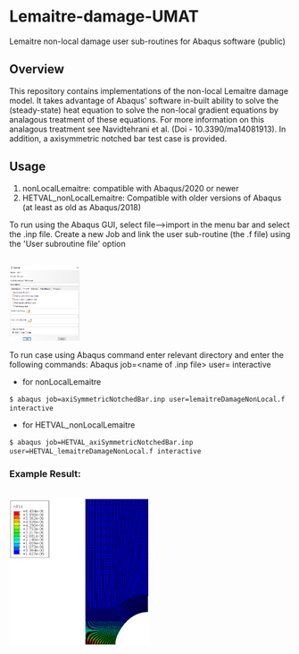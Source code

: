 # Lemaitre-damage-UMAT
Lemaitre non-local damage user sub-routines for Abaqus software (public)

## Overview

This repository contains implementations of the non-local Lemaitre damage model. It takes advantage of Abaqus' software in-built ability to solve the (steady-state) heat equation to solve the non-local gradient equations by analagous treatment of these equations. For more information on this analagous treatment see Navidtehrani et al. (Doi - 10.3390/ma14081913). In addition, a axisymmetric notched bar test case is provided.

## Usage

1. nonLocalLemaitre: compatible with Abaqus/2020 or newer
2. HETVAL_nonLocalLemaitre: Compatible with older versions of Abaqus (at least as old as Abaqus/2018)

To run using the Abaqus GUI, select file-->import in the menu bar and select the .inp file.
Create a new Job and link the user sub-routine (the .f file) using the 'User subroutine file' option

<p float="center">
  <br>
  <img style="float: center;" src="docs/images/abaqusJob_Image.PNG" width="25%" height="25% style="border-radius: 2em;"> 
</p>

To run case using Abaqus command enter relevant directory and enter the following commands:
Abaqus job=<name of .inp file> user=<name of user subroutine file> interactive
- for nonLocalLemaitre
```
$ abaqus job=axiSymmetricNotchedBar.inp user=lemaitreDamageNonLocal.f interactive
```
- for HETVAL_nonLocalLemaitre
```
$ abaqus job=HETVAL_axiSymmetricNotchedBar.inp user=HETVAL_lemaitreDamageNonLocal.f interactive
```

### Example Result:
<p float="center">
  <br>
  <img style="float: center;" src="docs/images/abaqus_axiNotchedDamage.PNG" width="50%" height="50% style="border-radius: 2em;"> 
</p>
